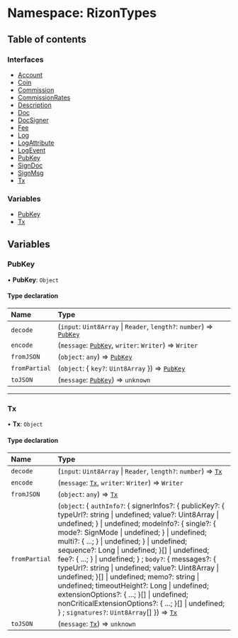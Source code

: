 # Namespace: RizonTypes

## Table of contents

### Interfaces

- [Account](../interfaces/RizonTypes.Account.md)
- [Coin](../interfaces/RizonTypes.Coin.md)
- [Commission](../interfaces/RizonTypes.Commission.md)
- [CommissionRates](../interfaces/RizonTypes.CommissionRates.md)
- [Description](../interfaces/RizonTypes.Description.md)
- [Doc](../interfaces/RizonTypes.Doc.md)
- [DocSigner](../interfaces/RizonTypes.DocSigner.md)
- [Fee](../interfaces/RizonTypes.Fee.md)
- [Log](../interfaces/RizonTypes.Log.md)
- [LogAttribute](../interfaces/RizonTypes.LogAttribute.md)
- [LogEvent](../interfaces/RizonTypes.LogEvent.md)
- [PubKey](../interfaces/RizonTypes.PubKey.md)
- [SignDoc](../interfaces/RizonTypes.SignDoc.md)
- [SignMsg](../interfaces/RizonTypes.SignMsg.md)
- [Tx](../interfaces/RizonTypes.Tx.md)

### Variables

- [PubKey](RizonTypes.md#pubkey)
- [Tx](RizonTypes.md#tx)

## Variables

### PubKey

• **PubKey**: `Object`

#### Type declaration

| Name | Type |
| :------ | :------ |
| `decode` | (`input`: `Uint8Array` \| `Reader`, `length?`: `number`) => [`PubKey`](RizonTypes.md#pubkey) |
| `encode` | (`message`: [`PubKey`](RizonTypes.md#pubkey), `writer`: `Writer`) => `Writer` |
| `fromJSON` | (`object`: `any`) => [`PubKey`](RizonTypes.md#pubkey) |
| `fromPartial` | (`object`: { `key?`: `Uint8Array`  }) => [`PubKey`](RizonTypes.md#pubkey) |
| `toJSON` | (`message`: [`PubKey`](RizonTypes.md#pubkey)) => `unknown` |

___

### Tx

• **Tx**: `Object`

#### Type declaration

| Name | Type |
| :------ | :------ |
| `decode` | (`input`: `Uint8Array` \| `Reader`, `length?`: `number`) => [`Tx`](RizonTypes.md#tx) |
| `encode` | (`message`: [`Tx`](RizonTypes.md#tx), `writer`: `Writer`) => `Writer` |
| `fromJSON` | (`object`: `any`) => [`Tx`](RizonTypes.md#tx) |
| `fromPartial` | (`object`: { `authInfo?`: { signerInfos?: { publicKey?: { typeUrl?: string \| undefined; value?: Uint8Array \| undefined; } \| undefined; modeInfo?: { single?: { mode?: SignMode \| undefined; } \| undefined; multi?: { ...; } \| undefined; } \| undefined; sequence?: Long \| undefined; }[] \| undefined; fee?: { ...; } \| undefined; } ; `body?`: { messages?: { typeUrl?: string \| undefined; value?: Uint8Array \| undefined; }[] \| undefined; memo?: string \| undefined; timeoutHeight?: Long \| undefined; extensionOptions?: { ...; }[] \| undefined; nonCriticalExtensionOptions?: { ...; }[] \| undefined; } ; `signatures?`: `Uint8Array`[]  }) => [`Tx`](RizonTypes.md#tx) |
| `toJSON` | (`message`: [`Tx`](RizonTypes.md#tx)) => `unknown` |
